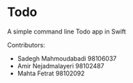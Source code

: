 # Todo
A simple command line Todo app in Swift

Contributors:
- Sadegh Mahmoudabadi 98106037
- Amir Nejadmalayeri 98102487
- Mahta Fetrat 98102092
